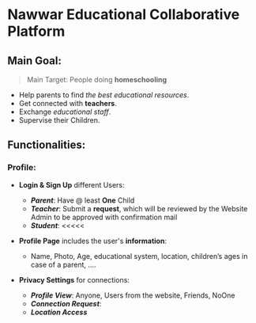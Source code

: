 # Nawwar Educational Collaborative Platform

## Main Goal:
> Main Target: People doing **homeschooling** 
- Help parents to find _the best educational resources_.
- Get connected with **teachers**.
- Exchange _educational staff_.
- Supervise their Children.

## Functionalities:
### Profile:
- **Login & Sign Up** different Users: 
  - _**Parent**_: Have @ least **One** Child
  - _**Teacher**_: Submit a **request**, which will be reviewed by the Website Admin to be approved with confirmation mail
  - _**Student**_: <<<<< 
- **Profile Page** includes the user's **information**:
  - Name, Photo, Age, educational system, location, children’s ages in case of a parent, ....
  
- **Privacy Settings** for connections:
  - _**Profile View**_: Anyone, Users from the website, Friends, NoOne
  - _**Connection Request**_:
  - _**Location Access**_
  
